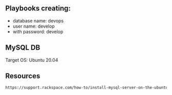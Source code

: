 ## Playbooks creating:
- database name: devops
- user name: develop
- with password: develop

## MySQL DB
Target OS: Ubuntu 20.04

## Resources
```html
https://support.rackspace.com/how-to/install-mysql-server-on-the-ubuntu-operating-system/
```
